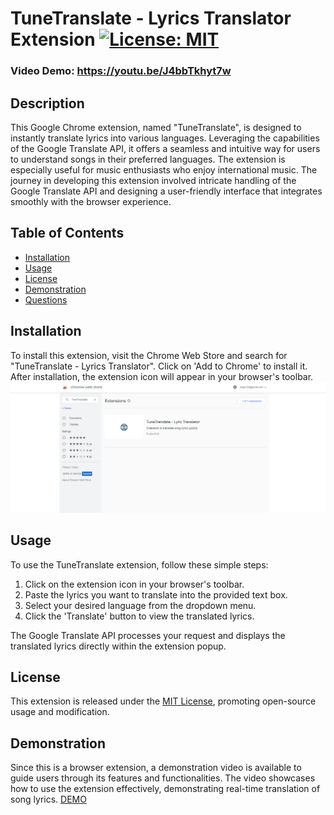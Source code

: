 # TuneTranslate - Lyrics Translator Extension [![License: MIT](https://img.shields.io/badge/License-MIT-yellow.svg)](https://opensource.org/licenses/MIT)

### Video Demo: https://youtu.be/J4bbTkhyt7w

## Description

This Google Chrome extension, named "TuneTranslate", is designed to instantly translate lyrics into various languages. Leveraging the capabilities of the Google Translate API, it offers a seamless and intuitive way for users to understand songs in their preferred languages. The extension is especially useful for music enthusiasts who enjoy international music. The journey in developing this extension involved intricate handling of the Google Translate API and designing a user-friendly interface that integrates smoothly with the browser experience.

## Table of Contents

- [Installation](#installation)
- [Usage](#usage)
- [License](#license)
- [Demonstration](#demonstration)
- [Questions](#questions)

## Installation

To install this extension, visit the Chrome Web Store and search for "TuneTranslate - Lyrics Translator". Click on 'Add to Chrome' to install it. After installation, the extension icon will appear in your browser's toolbar.
![](/tunetranslatess.png)
## Usage

To use the TuneTranslate extension, follow these simple steps:
1. Click on the extension icon in your browser's toolbar.
2. Paste the lyrics you want to translate into the provided text box.
3. Select your desired language from the dropdown menu.
4. Click the 'Translate' button to view the translated lyrics.

The Google Translate API processes your request and displays the translated lyrics directly within the extension popup.

## License

This extension is released under the [MIT License](https://opensource.org/licenses/MIT), promoting open-source usage and modification.

## Demonstration

Since this is a browser extension, a demonstration video is available to guide users through its features and functionalities. The video showcases how to use the extension effectively, demonstrating real-time translation of song lyrics.
[DEMO](https://youtu.be/J4bbTkhyt7w)
